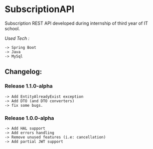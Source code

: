 # SubscriptionAPI
Subscription REST API developed during internship of third year of IT school. 

_Used Tech :_

    -> Spring Boot 
    -> Java
    -> MySql

## Changelog:

### Release 1.1.0-alpha

    -> Add EntityAlreadyExist exception
    -> Add DTO (and DTO converters)
    -> fix some bugs.

### Release 1.0.0-alpha

    -> Add HAL support
    -> Add errors handling
    -> Remove unused features (i.e: cancellation)
    -> Add partial JWT support

